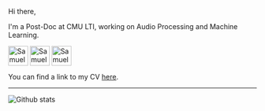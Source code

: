 
Hi there,  

I'm a Post-Doc at CMU LTI, working on Audio Processing and Machine Learning.

</p>



[<img align="center" alt="Samuele Cornell | LinkedIn" height="40px" src="https://cdn-icons-png.flaticon.com/512/174/174857.png"/>][linkedin]
[<img align="center" alt="Samuele Cornell | Twitter" height="40px" src="https://user-images.githubusercontent.com/18496796/107147301-8e8dfb80-694d-11eb-9fc6-f935c1754cd9.png"/>][twitter]
[<img align="center" alt="Samuele Cornell | Twitter" height="40px" src="https://external-content.duckduckgo.com/iu/?u=https%3A%2F%2Feducation.usm.my%2Fimages%2FGoogle-Scholar-logo.png&f=1&nofb=1"/>][scholar]

</div>

You can find a link to my CV  [here](https://docs.google.com/document/d/1sgBrbewYg_vBxzPnX_PYNEboVQVFbMs0xvZqTULkhuU/edit?usp=sharing).

----

![Github stats](https://github-readme-stats.vercel.app/api?username=popcornell&count_private=true&theme=default&show_icons=true)

</div>

[linkedin]: https://www.linkedin.com/in/samuele-cornell-b06750178/
[twitter]: https://twitter.com/SamueleCornell
[scholar]: https://scholar.google.com/citations?user=A3lfL0QAAAAJ&hl=en****
